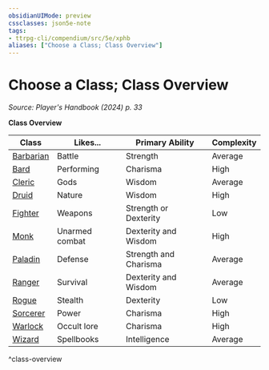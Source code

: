 ```yaml
---
obsidianUIMode: preview
cssclasses: json5e-note
tags:
- ttrpg-cli/compendium/src/5e/xphb
aliases: ["Choose a Class; Class Overview"]
---
```

# Choose a Class; Class Overview
*Source: Player's Handbook (2024) p. 33* 

**Class Overview**

| Class | Likes... | Primary Ability | Complexity |
|-------|----------|-----------------|------------|
| [Barbarian](Mechanics/classes/barbarian-xphb.md) | Battle | Strength | Average |
| [Bard](Mechanics/classes/bard-xphb.md) | Performing | Charisma | High |
| [Cleric](Mechanics/classes/cleric-xphb.md) | Gods | Wisdom | Average |
| [Druid](Mechanics/classes/druid-xphb.md) | Nature | Wisdom | High |
| [Fighter](Mechanics/classes/fighter-xphb.md) | Weapons | Strength or Dexterity | Low |
| [Monk](Mechanics/classes/monk-xphb.md) | Unarmed combat | Dexterity and Wisdom | High |
| [Paladin](Mechanics/classes/paladin-xphb.md) | Defense | Strength and Charisma | Average |
| [Ranger](Mechanics/classes/ranger-xphb.md) | Survival | Dexterity and Wisdom | Average |
| [Rogue](Mechanics/classes/rogue-xphb.md) | Stealth | Dexterity | Low |
| [Sorcerer](Mechanics/classes/sorcerer-xphb.md) | Power | Charisma | High |
| [Warlock](Mechanics/classes/warlock-xphb.md) | Occult lore | Charisma | High |
| [Wizard](Mechanics/classes/wizard-xphb.md) | Spellbooks | Intelligence | Average |
^class-overview